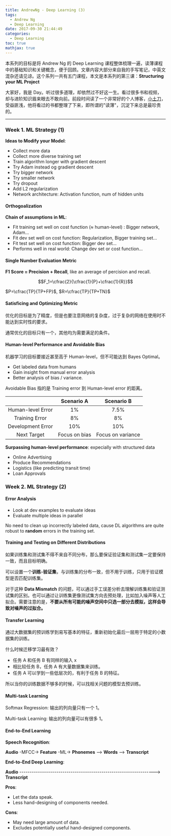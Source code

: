 ```yaml
---
title: AndrewNg - Deep Learning (3)
tags:
  - Andrew Ng
  - Deep Learning
date: 2017-09-30 21:44:49
categories:
  - Deep Learning
toc: true
mathjax: true
---
```


本系列的目标是将 Andrew Ng 的 Deep Learning 课程整体梳理一遍，读薄课程中的基础知识和关键概念，便于回顾。文章内容大部分来自我的手写笔记，中英文混杂还请见谅。这个系列一共有五门课程，本文是本系列的第三课：**Structuring your ML Project**

<!--more-->

大家好，我是 Day。听过很多道理，却依然过不好这一生。看过很多书和视频，却与进阶知识眉来眼去不敢向前。前段时间读了一个非常好的个人博客，[小土刀](http://wdxtub.com/)，受益匪浅，他将看过的书都整理了下来，即所谓的"读薄"，沉淀下来总是最珍贵的。

------

### Week 1. ML Strategy (1)

**Ideas to Modify your Model**:

- Collect more data
- Collect more diverse training set
- Train algorithm longer with gradient descent
- Try Adam instead og gradient descent
- Try bigger network
- Try smaller network
- Try dropout
- Add L2 regularization
- Network architecture: Activation function, num of hidden units

#### Orthogoalization

**Chain of assumptions in ML**:

- Fit training set well on  cost function (≈ human-level) : Bigger network, Adam...
- Fit dev set well on cost function: Regularization, Bigger training set...
- Fit test set well on cost function: Bigger dev set...
- Performs well in real world: Change dev set or cost function...

#### Single Number Evaluation Metric

**F1 Score = Precision + Recall**, like an average of percision and recall.

$$F_1=\cfrac{2}{\cfrac{1}{P}+\cfrac{1}{R}}$$

$P=\cfrac{TP}{TP+FP}$, $R=\cfrac{TP}{TP+TN}$

#### Satisficing and Optimizing Metric

优化的目标是为了精度，但是也要注意网络的复杂度，过于复杂的网络在使用时不能达到实时性的要求。

通常优化的目标只有一个，其他均为需要满足的条件。

#### Human-level Performance and Avoidable Bias

机器学习的目标要接近甚至高于 Human-level，但不可能达到 Bayes Optimal。

- Get labeled data from humans
- Gain insight from manual error analysis
- Better analysis of bias / variance.

Avoidable Bias 指的是 Training error 到 Human-level error 的距离。

|                   |  Scenario A   |    Scenario B     |
| :---------------: | :-----------: | :---------------: |
| Human-level Error |      1%       |       7.5%        |
|  Training Error   |      8%       |        8%         |
| Development Error |      10%      |        10%        |
|    Next Target    | Focus on bias | Focus on variance |

**Surpassing human-level performance**: expecially with structured data

- Online Advertising
- Produce Recommendations
- Logistics (like predicting transit time)
- Loan Approvals

### Week 2. ML Strategy (2)

#### Error Analysis

- Look at dev examples to evaluate ideas
- Evaluate multiple ideas in parallel

No need to clean up incorrectly labeled data, cause DL algorithms are quite robust to **random** errors in the training set.

#### Training and Testing on Different Distributions

如果训练集和测试集不得不来自不同分布，那么要保证验证集和测试集一定要保持一致，而且目标明确。

可以设置一个**训练-验证集**，与训练集的分布一致，但不用于训练，只用于验证模型是否匹配训练集。

对于这种 **Data Mismatch** 的问题，可以通过手工误差分析去理解训练集和验证测试集的区别。也可以通过让训练集更像测试集方向去预处理，比如加入噪声等人工拟合。需要注意的是，**不要从所有可能的噪声空间中只选一部分去模拟，这样会导致对噪声的过拟合。**

#### Transfer Learning

通过大数据集的预训练学到易写基本的特征，重新初始化最后一层用于特定的小数据集的训练。

什么时候迁移学习最有效？

- 任务 A 和任务 B 有同样的输入 x
- 相比较任务 B，任务 A 有大量数据集来训练。
- 任务 A 可以学到一些低层次的，有利于任务 B 的特征。

所以当你的训练数据不够多的时候，可以找相关问题的模型去预训练。

#### Multi-task Learning

Softmax Regression: 输出的列向量只有一个 1。

Multi-task Learning: 输出的列向量可以有很多 1。

#### End-to-End Learning

**Speech Recognition**:

**Audio** -MFCC-> **Feature** -ML-> **Phonemes** --> **Words** --> **Transcript**

**End-to-End Deep Learning**:

**Audio** ------------------------------------------------------------------> **Transcript**

**Pros**:

- Let the data speak.
- Less hand-designing of components needed.

**Cons**:

- May need large amount of data.
- Excludes potentially useful hand-designed components.